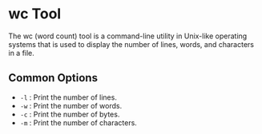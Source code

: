 # wc Tool

<p> The wc (word count) tool is a command-line utility in Unix-like operating systems that is used to display the number of lines, words, and characters in a file. </p>

## Common Options
<ul>
<li><code>-l</code> : Print the number of lines. </li>
<li><code>-w</code> : Print the number of words. </li>
<li><code>-c</code> : Print the number of bytes. </li>
<li><code>-m</code> : Print the number of characters. </li>
</ul>
